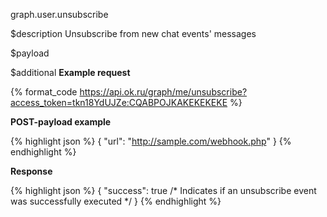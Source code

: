 graph.user.unsubscribe

$description
Unsubscribe from new chat events' messages

$payload


$additional
**Example request**

{% format_code https://api.ok.ru/graph/me/unsubscribe?access_token=tkn18YdUJZe:CQABPOJKAKEKEKEKE %}

**POST-payload example**

{% highlight json %}
{
  "url": "http://sample.com/webhook.php"
}
{% endhighlight %}

**Response**

{% highlight json %}
{
  "success": true       /* Indicates if an unsubscribe event was successfully executed */
}
{% endhighlight %}